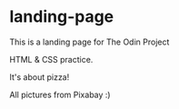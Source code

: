 # landing-page

This is a landing page for The Odin Project

HTML & CSS practice.

It's about pizza! 

All pictures from Pixabay :)